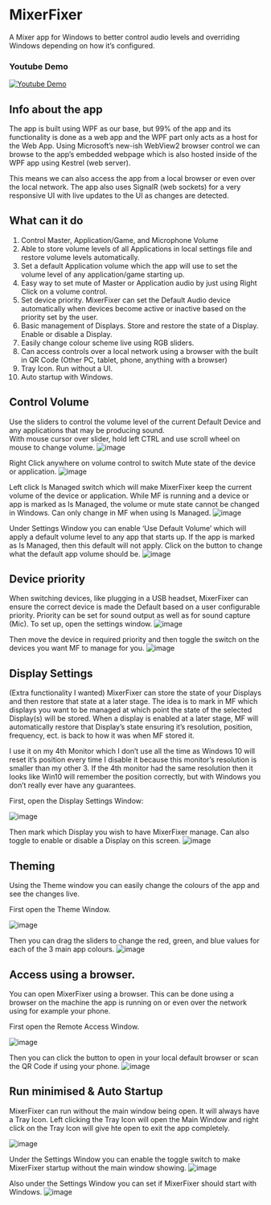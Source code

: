 # MixerFixer
A Mixer app for Windows to better control audio levels and overriding Windows depending on how it’s configured.

### Youtube Demo
[![Youtube Demo](https://img.youtube.com/vi/rUBA_o1_Mrg/hqdefault.jpg)](https://www.youtube.com/watch?v=rUBA_o1_Mrg)


## Info about the app
The app is built using WPF as our base, but 99% of the app and its functionality is done as a web app and the WPF part only acts as a host for the Web App. Using Microsoft’s new-ish WebView2 browser control we can browse to the app’s embedded webpage which is also hosted inside of the WPF app using Kestrel (web server).

This means we can also access the app from a local browser or even over the local network. The app also uses SignalR (web sockets) for a very responsive UI with live updates to the UI as changes are detected.

## What can it do
1. Control Master, Application/Game, and Microphone Volume
2. Able to store volume levels of all Applications in local settings file and restore volume levels automatically.
3. Set a default Application volume which the app will use to set the volume level of any application/game starting up.
4. Easy way to set mute of Master or Application audio by just using Right Click on a volume control.
5. Set device priority. MixerFixer can set the Default Audio device automatically when devices become active or inactive based on the priority set by the user.
6. Basic management of Displays. Store and restore the state of a Display. Enable or disable a Display.
7. Easily change colour scheme live using RGB sliders.
8. Can access controls over a local network using a browser with the built in QR Code (Other PC, tablet, phone, anything with a browser)
9. Tray Icon. Run without a UI.
10. Auto startup with Windows.

## Control Volume
Use the sliders to control the volume level of the current Default Device and any applications that may be producing sound.
<br />With mouse cursor over slider, hold left CTRL and use scroll wheel on mouse to change volume.
![image](https://user-images.githubusercontent.com/13113785/215668162-4d1b96b5-caab-43f2-8043-7bce24d43468.png)


Right Click anywhere on volume control to switch Mute state of the device or application.
![image](https://user-images.githubusercontent.com/13113785/215668032-5923fa8d-a79a-40db-ba32-898ade14529c.png)


Left click Is Managed switch which will make MixerFixer keep the current volume of the device or application. While MF is running and a device or app is marked as Is Managed, the volume or mute state cannot be changed in Windows. Can only change in MF when using Is Managed.
![image](https://user-images.githubusercontent.com/13113785/215668659-f2e2c98a-adbf-4451-b811-0a3d99bae701.png)

Under Settings Window you can enable ‘Use Default Volume’ which will apply a default volume level to any app that starts up. If the app is marked as Is Managed, then this default will not apply. Click on the button to change what the default app volume should be.
![image](https://user-images.githubusercontent.com/13113785/215672396-0de572be-0224-46b5-9fba-56c7d8316686.png)


## Device priority
When switching devices, like plugging in a USB headset, MixerFixer can ensure the correct device is made the Default based on a user configurable priority. Priority can be set for sound output as well as for sound capture (Mic).
To set up, open the settings window.
![image](https://user-images.githubusercontent.com/13113785/215669530-d641c424-9671-4694-b894-63787c295213.png)

Then move the device in required priority and then toggle the switch on the devices you want MF to manage for you.
![image](https://user-images.githubusercontent.com/13113785/215669717-c46440d8-9d92-42dd-b09f-5d1b15dd190c.png)

## Display Settings
(Extra functionality I wanted)
MixerFixer can store the state of your Displays and then restore that state at a later stage. The idea is to mark in MF which displays you want to be managed at which point the state of the selected Display(s) will be stored. When a display is enabled at a later stage, MF will automatically restore that Display’s state ensuring it’s resolution, position, frequency, ect. is back to how it was when MF stored it.

I use it on my 4th Monitor which I don’t use all the time as Windows 10 will reset it’s position every time I disable it because this monitor’s resolution is smaller than my other 3. If the 4th monitor had the same resolution then it looks like Win10 will remember the position correctly, but with Windows you don’t really ever have any guarantees.

First, open the Display Settings Window:

![image](https://user-images.githubusercontent.com/13113785/215671386-41d87f47-9506-45df-9c9c-ebff610fca4d.png)

Then mark which Display you wish to have MixerFixer manage. Can also toggle to enable or disable a Display on this screen.
![image](https://user-images.githubusercontent.com/13113785/215671656-1a4802c8-bf13-45bb-ac0d-3c2a29cf84eb.png)


## Theming
Using the Theme window you can easily change the colours of the app and see the changes live.

First open the Theme Window.

![image](https://user-images.githubusercontent.com/13113785/215672642-eaa5ff31-169a-468f-8b08-322098be8b8c.png)

Then you can drag the sliders to change the red, green, and blue values for each of the 3 main app colours.
![image](https://user-images.githubusercontent.com/13113785/215672812-75a59503-15c8-4946-a8f6-99788d96df7d.png)


## Access using a browser.
You can open MixerFixer using a browser. This can be done using a browser on the machine the app is running on or even over the network using for example your phone.

First open the Remote Access Window.

![image](https://user-images.githubusercontent.com/13113785/215673253-24c7c9c4-2051-435e-9868-1de49576dfd4.png)

Then you can click the button to open in your local default browser or scan the QR Code if using your phone.
![image](https://user-images.githubusercontent.com/13113785/215676076-182a7962-9cbf-46c2-b583-ce1a14078a1a.png)


## Run minimised & Auto Startup
MixerFixer can run without the main window being open. It will always have a Tray Icon. Left clicking the Tray Icon will open the Main Window and right click on the Tray Icon will give hte open to exit the app completely.

![image](https://user-images.githubusercontent.com/13113785/215676518-e0f90dbe-4127-4d42-b2ae-d4e0eb4c43a8.png)

Under the Settings Window you can enable the toggle switch to make MixerFixer startup without the main window showing.
![image](https://user-images.githubusercontent.com/13113785/215676743-10b53e00-2f03-43a7-9c6b-0e5ec32c91aa.png)

Also under the Settings Window you can set if MixerFixer should start with Windows.
![image](https://user-images.githubusercontent.com/13113785/215676933-cc0110e8-3ecc-42cd-ad58-bf64496f1892.png)

